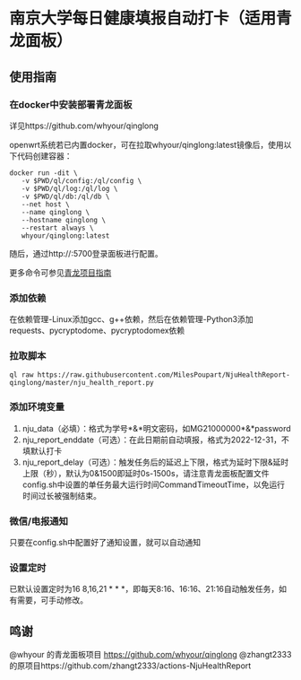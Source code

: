# 南京大学每日健康填报自动打卡（适用青龙面板）

## 使用指南
### 在docker中安装部署青龙面板
详见https://github.com/whyour/qinglong

openwrt系统若已内置docker，可在拉取whyour/qinglong:latest镜像后，使用以下代码创建容器：
```
docker run -dit \
   -v $PWD/ql/config:/ql/config \
   -v $PWD/ql/log:/ql/log \
   -v $PWD/ql/db:/ql/db \
   --net host \
   --name qinglong \
   --hostname qinglong \
   --restart always \
   whyour/qinglong:latest
```
随后，通过http://<ip>:5700登录面板进行配置。

更多命令可参见[青龙项目指南](https://t.me/jiao_long/31)

### 添加依赖
在依赖管理-Linux添加gcc、g++依赖，然后在依赖管理-Python3添加requests、pycryptodome、pycryptodomex依赖

### 拉取脚本
`ql raw https://raw.githubusercontent.com/MilesPoupart/NjuHealthReport-qinglong/master/nju_health_report.py`

### 添加环境变量
1. nju_data（必填）：格式为学号\*&\*明文密码，如MG21000000\*&\*password
2. nju_report_enddate（可选）：在此日期前自动填报，格式为2022-12-31，不填默认打卡
3. nju_report_delay（可选）：触发任务后的延迟上下限，格式为延时下限&延时上限（秒），默认为0&1500即延时0s-1500s，请注意青龙面板配置文件config.sh中设置的单任务最大运行时间CommandTimeoutTime，以免运行时间过长被强制结束。

### 微信/电报通知
只要在config.sh中配置好了通知设置，就可以自动通知

### 设置定时
已默认设置定时为16 8,16,21 * * *，即每天8:16、16:16、21:16自动触发任务，如有需要，可手动修改。

## 鸣谢
@whyour 的青龙面板项目 https://github.com/whyour/qinglong
@zhangt2333 的原项目https://github.com/zhangt2333/actions-NjuHealthReport
